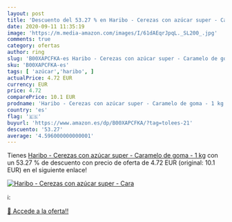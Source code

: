 ```yaml
---
layout: post
title: 'Descuento del 53.27 % en Haribo - Cerezas con azúcar super - Cara'
date: 2020-09-11 11:35:19
image: 'https://m.media-amazon.com/images/I/61dAEqrJpqL._SL200_.jpg'
comments: true
category: ofertas
author: ring
slug: 'B00XAPCFKA-es Haribo - Cerezas con azúcar super - Caramelo de goma - 1 kg'
sku: 'B00XAPCFKA-es'
tags: [ 'azúcar','haribo', ]
actualPrice: 4.72 EUR
currency: EUR
price: 4.72
comparePrice: 10.1 EUR
prodname: 'Haribo - Cerezas con azúcar super - Caramelo de goma - 1 kg'
country: 'es'
flag: '🇪🇸'
buyurl: 'https://www.amazon.es/dp/B00XAPCFKA/?tag=tolees-21'
descuento: '53.27'
average: '4.596000000000001'
---
```


Tienes [Haribo - Cerezas con azúcar super - Caramelo de goma - 1 kg](https://www.amazon.es/dp/B00XAPCFKA/?tag=tolees-21) con un 53.27 % de descuento con precio de oferta de 4.72 EUR (original: 10.1 EUR) en el siguiente enlace!

[![Haribo - Cerezas con azúcar super - Cara](https://m.media-amazon.com/images/I/61dAEqrJpqL._SL200_.jpg)](https://www.amazon.es/dp/B00XAPCFKA/?tag=tolees-21)

ℹ️:


[🛒 Accede a la oferta!!](https://www.amazon.es/dp/B00XAPCFKA/?tag=tolees-21)
